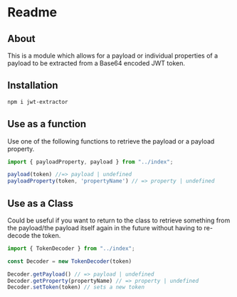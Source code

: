 # Readme

## About

This is a module which allows for a payload or individual properties of a payload to be extracted from a Base64 encoded JWT token.

## Installation

```bash
npm i jwt-extractor
```

## Use as a function

Use one of the following functions to retrieve the payload or a payload property.

```javascript
import { payloadProperty, payload } from "../index";

payload(token) //=> payload | undefined
payloadProperty(token, 'propertyName') // => property | undefined
```

## Use as a Class

Could be useful if you want to return to the class to retrieve something from the payload/the payload itself again in the future without having to re-decode the token.

```javascript
import { TokenDecoder } from "../index";

const Decoder = new TokenDecoder(token)

Decoder.getPayload() // => payload | undefined
Decoder.getProperty(propertyName) // => property | undefined
Decoder.setToken(token) // sets a new token
```
